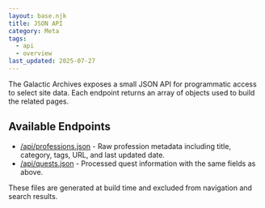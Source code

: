 ```yaml
---
layout: base.njk
title: JSON API
category: Meta
tags:
  - api
  - overview
last_updated: 2025-07-27
---
```


The Galactic Archives exposes a small JSON API for programmatic access to select site data. Each endpoint returns an array of objects used to build the related pages.

## Available Endpoints

- [/api/professions.json](/api/professions.json) - Raw profession metadata including title, category, tags, URL, and last updated date.
- [/api/quests.json](/api/quests.json) - Processed quest information with the same fields as above.

These files are generated at build time and excluded from navigation and search results.
